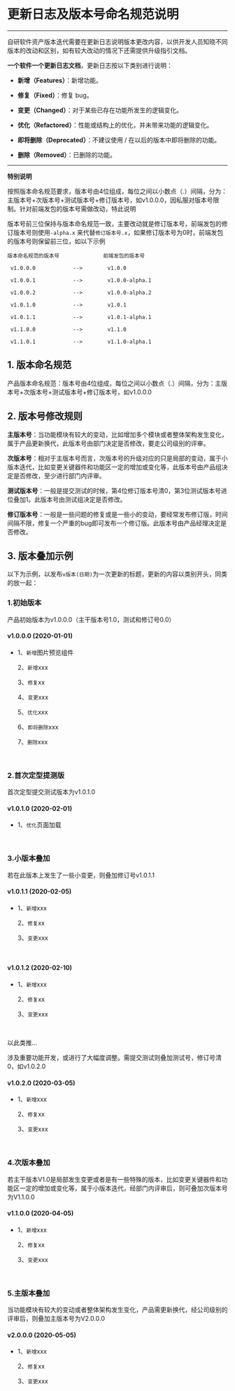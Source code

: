 # 更新日志及版本号命名规范说明

---

自研软件资产版本迭代需要在更新日志说明版本更改内容，以供开发人员知晓不同版本的改动和区别，如有较大改动的情况下还需提供升级指引文档。

**一个软件一个更新日志文档**，更新日志按以下类别进行说明：

- **新增（Features）**：新增功能。

- **修复（Fixed）**：修复 bug。

- **变更（Changed）**：对于某些已存在功能所发生的逻辑变化。

- **优化（Refactored）**：性能或结构上的优化，并未带来功能的逻辑变化。

- **即将删除（Deprecated）**：不建议使用 / 在以后的版本中即将删除的功能。

- **删除（Removed）**：已删除的功能。

---

**特别说明**

按照版本命名规范要求，版本号由4位组成，每位之间以小数点（.）间隔，分为：主版本号+次版本号+测试版本号+修订版本号，如v1.0.0.0，因私服对版本号限制。针对前端发包的版本号需做改动，特此说明

版本号前三位保持与版本命名规范一致，主要改动就是修订版本号，前端发包的修订版本号则使用`-alpha.x` 来代替`修订版本号.x`，如果修订版本号为0时，前端发包的版本号则保留前三位，如以下示例

    版本命名规范的版本号              前端发包的版本号

     v1.0.0.0            -->        v1.0.0

     v1.0.0.1            -->        v1.0.0-alpha.1

     v1.0.0.2            -->        v1.0.0-alpha.2

     v1.0.1.0            -->        v1.0.1

     v1.0.1.1            -->        v1.0.1-alpha.1

     v1.1.0.0            -->        v1.1.0

     v1.1.0.1            -->        v1.1.0-alpha.1

## 1. 版本命名规范

产品版本命名规范：版本号由4位组成，每位之间以小数点（.）间隔，分为：主版本号+次版本号+测试版本号+修订版本号，如v1.0.0.0

## 2. 版本号修改规则

**主版本号**：当功能模块有较大的变动，比如增加多个模块或者整体架构发生变化，属于产品更新换代，此版本号由部门决定是否修改，要走公司级别的评审。

**次版本号**：相对于主版本号而言，次版本号的升级对应的只是局部的变动，属于小版本迭代，比如变更关键器件和功能区一定的增加或变化等，此版本号由产品组决定是否修改，至少进行部门内评审。

**测试版本号**：一般是提交测试的时候，第4位修订版本号清0，第3位测试版本号进位叠加1。此版本号由测试组决定是否修改。

**修订版本号**：一般是一些问题的修复或是一些小的变动，要经常发布修订版，时间间隔不限，修复一个严重的bug即可发布一个修订版。此版本号由产品经理决定是否修改。

## 3. 版本叠加示例

以下为示例，以发布`v版本(日期)`为一次更新的标题，更新的内容以类别开头，同类的放一起：

### 1.初始版本

产品初始版本为v1.0.0.0（主干版本号1.0，测试和修订号0.0）

#### v1.0.0.0 (2020-01-01)

+ 1、`新增`图片预览组件
  
  2、`新增`xxx
  
  3、`修复`xx
  
  4、`变更`xxx
  
  5、`优化`xxx
  
  6、`即将删除`xxx
  
  7、`删除`xxx

&nbsp; 

### 2.首次定型提测版

首次定型提交测试版本为v1.0.1.0

#### v1.0.1.0 (2020-02-01)

+ 1、`优化`页面加载

&nbsp; 

### 3.小版本叠加

若在此版本上发生了一些小变更，则叠加修订号v1.0.1.1

#### v1.0.1.1 (2020-02-05)

+ 1、`新增`xxx
  
  2、`修复`xx
  
  3、`变更`xxx

&nbsp;

#### v1.0.1.2 (2020-02-10)

+ 1、`新增`xxx
  
  2、`修复`xx
  
  3、`变更`xxx

&nbsp;

以此类推...

涉及重要功能开发，或进行了大幅度调整。需提交测试则叠加测试号，修订号清0，如v1.0.2.0

#### v1.0.2.0 (2020-03-05)

+ 1、`新增`xxx
  
  2、`修复`xx
  
  3、`变更`xxx

&nbsp;

### 4.次版本叠加

若主干版本V1.0是局部发生变更或者是有一些特殊的版本，比如变更关键器件和功能区一定的增加或变化等，属于小版本迭代，经部门内评审后，则可叠加次版本号为V1.1.0.0

#### v1.1.0.0 (2020-04-05)

+ 1、`新增`xxx

  2、`修复`xx

  3、`变更`xxx

&nbsp;

### 5.主版本叠加

当功能模块有较大的变动或者整体架构发生变化，产品需更新换代，经公司级别的评审后，则叠加主版本号为V2.0.0.0

#### v2.0.0.0 (2020-05-05)

+ 1、`新增`xxx

  2、`修复`xx

  3、`变更`xxx

&nbsp;
